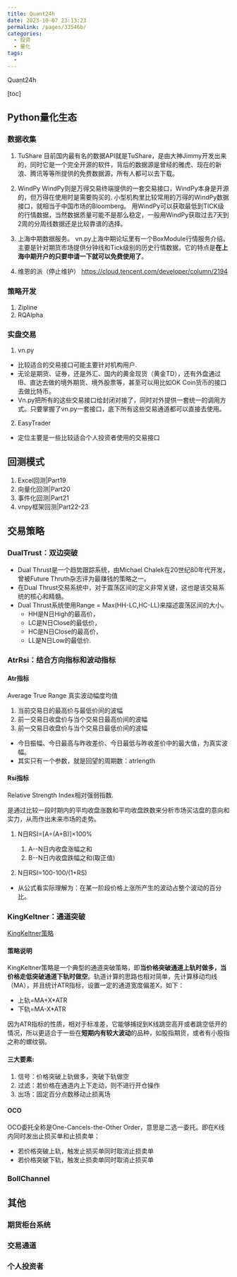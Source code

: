 ```yaml
---
title: Quant24h
date: 2023-10-07 23:13:23
permalink: /pages/33546b/
categories:
  - 投资
  - 量化
tags:
  - 
---
```

Quant24h

[toc]

## Python量化生态


### 数据收集

1. TuShare
目前国内最有名的数据API就是TuShare，是由大神Jimmy开发出来的，同时它是一个完全开源的软件，背后的数据源是曾经的雅虎、现在的新浪、腾讯等等所提供的免费数据源，所有人都可以去下载。

2. WindPy
WindPy则是万得交易终端提供的一套交易接口，WindPy本身是开源的，但万得在使用时是需要购买的.
小型机构里比较常用的万得的WindPy数据接口，就相当于中国市场的Bloomberg。
用WindPy可以获取最低到TICK级的行情数据，当然数据质量可能不是那么稳定，一般用WindPy获取过去7天到2周的分周线数据还是比较靠谱的选择。

3. 上海中期数据服务。
vn.py上海中期论坛里有一个BoxModule行情服务介绍。主要是针对期货市场提供分钟线和Tick级别的历史行情数据，它的特点是**在上海中期开户的只要申请一下就可以免费使用了**。

4. 维恩的派（停止维护）
https://cloud.tencent.com/developer/column/2194

### 策略开发
1. Zipline
2. RQAlpha 

### 实盘交易
1. vn.py
- 比较适合的交易接口可能主要针对机构用户.
- 无论是期货、证券，还是外汇、国内的黄金现货（黄金TD），还有外盘通过IB、直达去做的境外期货、境外股票等，甚至可以用比如OK Coin货币的接口去做比特币。
- Vn.py把所有的这些交易接口给封闭对接了，同时对外提供一套统一的调用方式。只要掌握了vn.py一套接口，底下所有这些交易通道都可以直接去使用。

2. EasyTrader
- 定位主要是一些比较适合个人投资者使用的交易接口


## 回测模式
1. Excel回测|Part19
2. 向量化回测|Part20
3. 事件化回测|Part21
4. vnpy框架回测|Part22-23


## 交易策略
### DualTrust：双边突破

- Dual Thrust是一个趋势跟踪系统，由Michael Chalek在20世纪80年代开发，曾被Future Thruth杂志评为最赚钱的策略之一。
- 在Dual Thrust交易系统中，对于震荡区间的定义非常关键，这也是该交易系统的核心和精髓。
- Dual Thrust系统使用Range = Max(HH-LC,HC-LL)来描述震荡区间的大小。
	- HH是N日High的最高价，
	- LC是N日Close的最低价，
	- HC是N日Close的最高价，
	- LL是N日Low的最低价.


### AtrRsi：结合方向指标和波动指标
#### Atr指标
Average True Range 真实波动幅度均值
1. 当前交易日的最高价与最低价间的波幅
2. 前一交易日收盘价与当个交易日最高价间的波幅
3. 前一交易日收盘价与当个交易日最低价间的波幅
- 今日振幅、今日最高与昨收差价、今日最低与昨收差价中的最大值，为真实波幅。
- 其实只有一个参数，就是回望的周期数：atrlength

#### Rsi指标
Relative Strength Index相对强弱指数.

是通过比较一段时期内的平均收盘涨数和平均收盘跌数来分析市场买沽盘的意向和实力，从而作出未来市场的走势。

1.  N日RSI=[A÷(A+B)]×100%

	1. A--N日内收盘涨幅之和
	2. B--N日内收盘跌幅之和(取正值)

2. N日RSI=100-100/(1+RS)

- 从公式看实际理解为：在某一阶段价格上涨所产生的波动占整个波动的百分比。

### KingKeltner：通道突破
[KingKeltner策略](https://zhuanlan.zhihu.com/p/42343125#:~:text=KingKelt,%E9%80%9A%E9%81%93%E4%B8%8B%E8%BD%A8%E6%97%B6%E5%81%9A%E7%A9%BA%E3%80%82)

#### 策略说明
KingKeltner策略是一个典型的通道突破策略，即**当价格突破通道上轨时做多，当价格走低突破通道下轨时做空**。轨道计算的思路也相对简单，先计算移动均线（MA），并且统计ATR指标，设置一定的通道宽度偏差X，如下：

- 上轨=MA+X*ATR
- 下轨=MA-X*ATR

因为ATR指标的性质，相对于标准差，它能够捕捉到K线跳空高开或者跳空低开的情况，所以更适合于一些在**短期内有较大波动**的品种，如股指期货，或者有小股指之称的螺纹钢。

#### **三大要素**:

1. 信号：价格突破上轨做多，突破下轨做空
2. 过滤：若价格在通道内上下走动，则不进行开仓操作
3. 出场：固定百分点数移动止损离场

#### OCO
OCO委托全称是One-Cancels-the-Other Order，意思是二选一委托。即在K线内同时发出止损买单和止损卖单：

- 若价格突破上轨，触发止损买单同时取消止损卖单
- 若价格突破下轨，触发止损卖单同时取消止损买单

### BollChannel

## 其他
### 期货柜台系统


### 交易通道


### 个人投资者



